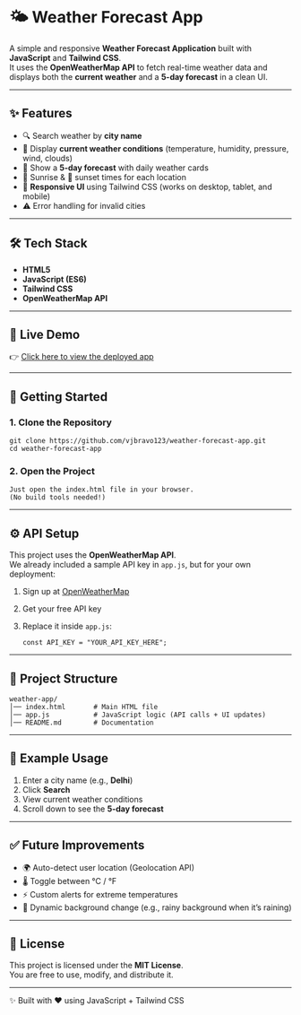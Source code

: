 # 🌤 Weather Forecast App

A simple and responsive **Weather Forecast Application** built with **JavaScript** and **Tailwind CSS**.  
It uses the **OpenWeatherMap API** to fetch real-time weather data and displays both the **current weather** and a **5-day forecast** in a clean UI.

---

## ✨ Features
- 🔍 Search weather by **city name**  
- 📍 Display **current weather conditions** (temperature, humidity, pressure, wind, clouds)  
- 📆 Show a **5-day forecast** with daily weather cards  
- 🌅 Sunrise & 🌇 sunset times for each location  
- 🎨 **Responsive UI** using Tailwind CSS (works on desktop, tablet, and mobile)  
- ⚠️ Error handling for invalid cities  

---

## 🛠️ Tech Stack
- **HTML5**  
- **JavaScript (ES6)**  
- **Tailwind CSS**  
- **OpenWeatherMap API**  

---

## 🚀 Live Demo
👉 [Click here to view the deployed app](https://sparkly-crumble-d58ea8.netlify.app/)  

---

## 🚀 Getting Started

### 1. Clone the Repository
    git clone https://github.com/vjbravo123/weather-forecast-app.git
    cd weather-forecast-app

### 2. Open the Project
    Just open the index.html file in your browser.
    (No build tools needed!)

---

## ⚙️ API Setup
This project uses the **OpenWeatherMap API**.  
We already included a sample API key in `app.js`, but for your own deployment:  

1. Sign up at [OpenWeatherMap](https://openweathermap.org/api)  
2. Get your free API key  
3. Replace it inside `app.js`:
   
       const API_KEY = "YOUR_API_KEY_HERE";

---

## 📂 Project Structure
    weather-app/
    │── index.html       # Main HTML file
    │── app.js           # JavaScript logic (API calls + UI updates)
    │── README.md        # Documentation

---

## 📌 Example Usage
1. Enter a city name (e.g., **Delhi**)  
2. Click **Search**  
3. View current weather conditions  
4. Scroll down to see the **5-day forecast**  

---

## ✅ Future Improvements
- 🌍 Auto-detect user location (Geolocation API)  
- 🌡 Toggle between °C / °F  
- ⚡ Custom alerts for extreme temperatures  
- 🎨 Dynamic background change (e.g., rainy background when it’s raining)  

---

## 📜 License
This project is licensed under the **MIT License**.  
You are free to use, modify, and distribute it.  

---

✨ Built with ❤️ using JavaScript + Tailwind CSS  
